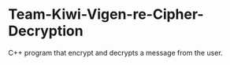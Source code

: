 # Team-Kiwi-Vigen-re-Cipher-Decryption
C++ program that encrypt and decrypts a message from the user.  
